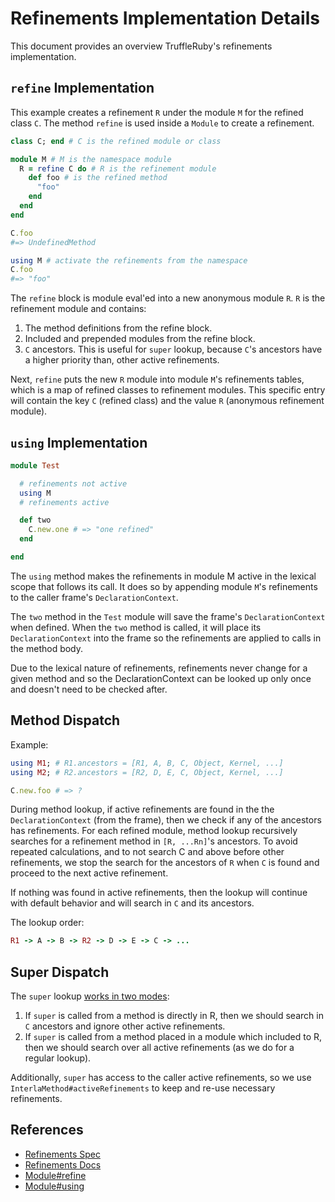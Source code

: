 # Refinements Implementation Details

This document provides an overview TruffleRuby's refinements implementation.

## `refine` Implementation

This example creates a refinement `R` under the module `M` for the refined class
`C`. The method `refine` is used inside a `Module` to create a refinement.

```ruby
class C; end # C is the refined module or class

module M # M is the namespace module
  R = refine C do # R is the refinement module
    def foo # is the refined method
      "foo"
    end
  end
end

C.foo
#=> UndefinedMethod

using M # activate the refinements from the namespace
C.foo
#=> "foo"
```

The `refine` block is module eval'ed into a new anonymous module `R`.
`R` is the refinement module and contains:
1. The method definitions from the refine block.
2. Included and prepended modules from the refine block.
3. `C` ancestors. This is useful for `super` lookup, because `C`'s ancestors have a higher priority than, other active refinements.

Next, `refine` puts the new `R` module into module `M`'s refinements tables,
which is a map of refined classes to refinement modules. This specific entry
will contain the key `C` (refined class) and the value `R` (anonymous refinement
module).

## `using` Implementation

```ruby
module Test

  # refinements not active
  using M
  # refinements active

  def two
    C.new.one # => "one refined"
  end

end
```

The `using` method makes the refinements in module M active in the lexical scope
that follows its call. It does so by appending module `M`'s refinements to the
caller frame's `DeclarationContext`.

The `two` method in the `Test` module will save the frame's `DeclarationContext`
when defined. When the `two` method is called, it will place its
`DeclarationContext` into the frame so the refinements are applied to calls in
the method body.

Due to the lexical nature of refinements, refinements never change for a given
method and so the DeclarationContext can be looked up only once and doesn't need
to be checked after.

## Method Dispatch
Example:
```ruby
using M1; # R1.ancestors = [R1, A, B, C, Object, Kernel, ...]
using M2; # R2.ancestors = [R2, D, E, C, Object, Kernel, ...]

C.new.foo # => ?
```

During method lookup, if active refinements are found in the the `DeclarationContext` (from the frame),
then we check if any of the ancestors has refinements.
For each refined module, method lookup recursively searches for a refinement method in `[R, ...Rn]`'s ancestors.
To avoid repeated calculations, and to not search C and above before other refinements,
we stop the search for the ancestors of `R` when `C` is found and proceed to the next active refinement.

If nothing was found in active refinements, then the lookup will continue with default behavior and will search in `C` and its ancestors.

The lookup order:
```ruby
R1 -> A -> B -> R2 -> D -> E -> C -> ...
```

## Super Dispatch


The `super` lookup [works in two modes](https://bugs.ruby-lang.org/issues/16977):

1. If `super` is called from a method is directly in R, then we should search in `C` ancestors and ignore other active refinements.
2. If `super` is called from a method placed in a module which included to R, then we should search over all active refinements (as we do for a regular lookup).

Additionally, `super` has access to the caller active refinements, so we use `InterlaMethod#activeRefinements` to keep and re-use necessary refinements.

## References

- [Refinements Spec](https://bugs.ruby-lang.org/projects/ruby-trunk/wiki/RefinementsSpec)
- [Refinements Docs](https://ruby-doc.org/core-2.7.0/doc/syntax/refinements_rdoc.html)
- [Module#refine](https://ruby-doc.org/core-2.7.0/Module.html#method-i-refine)
- [Module#using](https://ruby-doc.org/core-2.7.0/Module.html#method-i-using)
